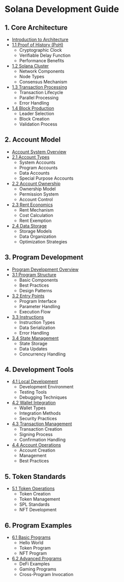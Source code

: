 # Solana Development Guide

## 1. Core Architecture

- [Introduction to Architecture](architecture/README.md)
- [1.1 Proof of History (PoH)](architecture/1.proof_of_history.md)
  - Cryptographic Clock
  - Verifiable Delay Function
  - Performance Benefits
- [1.2 Solana Cluster](architecture/2.solana_cluster.md)
  - Network Components
  - Node Types
  - Consensus Mechanism
- [1.3 Transaction Processing](architecture/3.solana_transaction_processing.md)
  - Transaction Lifecycle
  - Parallel Processing
  - Error Handling
- [1.4 Block Production](architecture/4.solana_block_production.md)
  - Leader Selection
  - Block Creation
  - Validation Process

## 2. Account Model

- [Account System Overview](account-model/README.md)
- [2.1 Account Types](account-model/1.solana_account_types.md)
  - System Accounts
  - Program Accounts
  - Data Accounts
  - Special Purpose Accounts
- [2.2 Account Ownership](account-model/2.solana_account_ownership.md)
  - Ownership Model
  - Permission System
  - Account Control
- [2.3 Rent Economics](account-model/3.solana_rent_economics.md)
  - Rent Mechanism
  - Cost Calculation
  - Rent Exemption
- [2.4 Data Storage](account-model/4.solana_data_storage.md)
  - Storage Models
  - Data Organization
  - Optimization Strategies

## 3. Program Development

- [Program Development Overview](solana-program/README.md)
- [3.1 Program Structure](solana-program/1.solana_program_structure.md)
  - Basic Components
  - Best Practices
  - Design Patterns
- [3.2 Entry Points](solana-program/2.solana_entry_points.md)
  - Program Interface
  - Parameter Handling
  - Execution Flow
- [3.3 Instructions](solana-program/3.solana_instructions.md)
  - Instruction Types
  - Data Serialization
  - Error Handling
- [3.4 State Management](solana-program/4.solana_state_management.md)
  - State Storage
  - Data Updates
  - Concurrency Handling

## 4. Development Tools

- [4.1 Local Development](development/README.md)
  - Development Environment
  - Testing Tools
  - Debugging Techniques
- [4.2 Wallet Integration](wallets/README.md)
  - Wallet Types
  - Integration Methods
  - Security Practices
- [4.3 Transaction Management](transactions/README.md)
  - Transaction Creation
  - Signing Process
  - Confirmation Handling
- [4.4 Account Operations](accounts/README.md)
  - Account Creation
  - Management
  - Best Practices

## 5. Token Standards

- [5.1 Token Operations](tokens/README.md)
  - Token Creation
  - Token Management
  - SPL Standards
  - NFT Development

## 6. Program Examples

- [6.1 Basic Programs](programs/README.md)
  - Hello World
  - Token Program
  - NFT Program
- [6.2 Advanced Programs](programs/advanced/README.md)
  - DeFi Examples
  - Gaming Programs
  - Cross-Program Invocation
